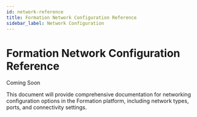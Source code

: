 ```yaml
---
id: network-reference
title: Formation Network Configuration Reference
sidebar_label: Network Configuration
---
```


# Formation Network Configuration Reference

Coming Soon

This document will provide comprehensive documentation for networking configuration options in the Formation platform, including network types, ports, and connectivity settings. 